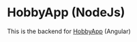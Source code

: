 # HobbyApp (NodeJs)
This is the backend for [HobbyApp](https://github.com/olaoluwa-98/hobby-app-angular) (Angular)
